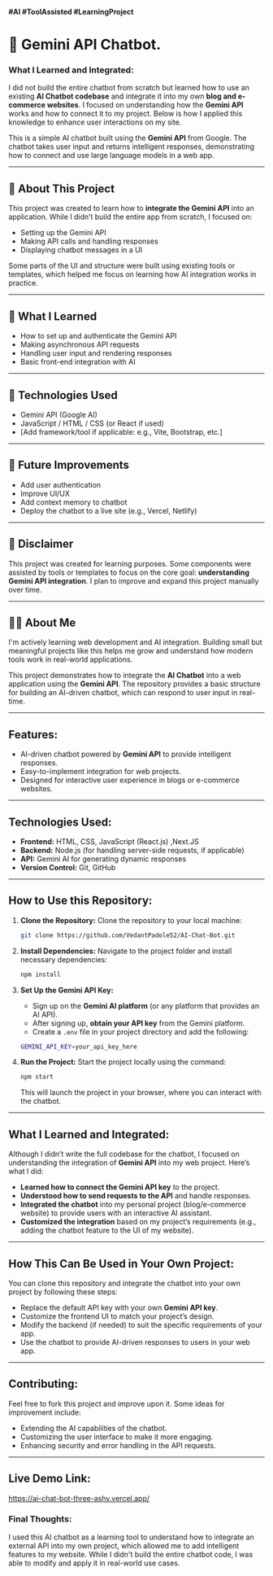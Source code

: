 **#AI   #ToolAssisted   #LearningProject**
# 🤖 Gemini API Chatbot.

### **What I Learned and Integrated:**
I did not build the entire chatbot from scratch but learned how to use an existing **AI Chatbot codebase** and integrate it into my own **blog and e-commerce websites**. I focused on understanding how the **Gemini API** works and how to connect it to my project. Below is how I applied this knowledge to enhance user interactions on my site.

This is a simple AI chatbot built using the **Gemini API** from Google. The chatbot takes user input and returns intelligent responses, demonstrating how to connect and use large language models in a web app.

---

## 📘 About This Project

This project was created to learn how to **integrate the Gemini API** into an application. While I didn’t build the entire app from scratch, I focused on:
- Setting up the Gemini API
- Making API calls and handling responses
- Displaying chatbot messages in a UI

Some parts of the UI and structure were built using existing tools or templates, which helped me focus on learning how AI integration works in practice.

---

## 🧠 What I Learned

- How to set up and authenticate the Gemini API
- Making asynchronous API requests
- Handling user input and rendering responses
- Basic front-end integration with AI

---

## 🔧 Technologies Used

- Gemini API (Google AI)
- JavaScript / HTML / CSS (or React if used)
- [Add framework/tool if applicable: e.g., Vite, Bootstrap, etc.]

---

## 🚀 Future Improvements

- Add user authentication
- Improve UI/UX
- Add context memory to chatbot
- Deploy the chatbot to a live site (e.g., Vercel, Netlify)

---

## 📌 Disclaimer

This project was created for learning purposes. Some components were assisted by tools or templates to focus on the core goal: **understanding Gemini API integration**. I plan to improve and expand this project manually over time.

---

## 🙋‍♂️ About Me

I'm actively learning web development and AI integration. Building small but meaningful projects like this helps me grow and understand how modern tools work in real-world applications.



This project demonstrates how to integrate the **AI Chatbot** into a web application using the **Gemini API**. The repository provides a basic structure for building an AI-driven chatbot, which can respond to user input in real-time.


---

## **Features:**
- AI-driven chatbot powered by **Gemini API** to provide intelligent responses.
- Easy-to-implement integration for web projects.
- Designed for interactive user experience in blogs or e-commerce websites.

---

## **Technologies Used:**
- **Frontend:** HTML, CSS, JavaScript (React.js) ,Next.JS
- **Backend:** Node.js (for handling server-side requests, if applicable)
- **API:** Gemini AI for generating dynamic responses
- **Version Control:** Git, GitHub

---

## **How to Use this Repository:**

1. **Clone the Repository:**
   Clone the repository to your local machine:
   ```bash
   git clone https://github.com/VedantPadole52/AI-Chat-Bot.git
   ```

2. **Install Dependencies:**
   Navigate to the project folder and install necessary dependencies:
   ```bash
   npm install
   ```

3. **Set Up the Gemini API Key:**
   - Sign up on the **Gemini AI platform** (or any platform that provides an AI API).
   - After signing up, **obtain your API key** from the Gemini platform.
   - Create a `.env` file in your project directory and add the following:
   ```bash
   GEMINI_API_KEY=your_api_key_here
   ```

4. **Run the Project:**
   Start the project locally using the command:
   ```bash
   npm start
   ```
   This will launch the project in your browser, where you can interact with the chatbot.

---

## **What I Learned and Integrated:**

Although I didn’t write the full codebase for the chatbot, I focused on understanding the integration of **Gemini API** into my web project. Here’s what I did:
- **Learned how to connect the Gemini API key** to the project.
- **Understood how to send requests to the API** and handle responses.
- **Integrated the chatbot** into my personal project (blog/e-commerce website) to provide users with an interactive AI assistant.
- **Customized the integration** based on my project’s requirements (e.g., adding the chatbot feature to the UI of my website).

---

## **How This Can Be Used in Your Own Project:**

You can clone this repository and integrate the chatbot into your own project by following these steps:
- Replace the default API key with your own **Gemini API key**.
- Customize the frontend UI to match your project’s design.
- Modify the backend (if needed) to suit the specific requirements of your app.
- Use the chatbot to provide AI-driven responses to users in your web app.

---

## **Contributing:**
Feel free to fork this project and improve upon it. Some ideas for improvement include:
- Extending the AI capabilities of the chatbot.
- Customizing the user interface to make it more engaging.
- Enhancing security and error handling in the API requests.

---

## **Live Demo Link:**
https://ai-chat-bot-three-ashy.vercel.app/

### **Final Thoughts:**
I used this AI chatbot as a learning tool to understand how to integrate an external API into my own project, which allowed me to add intelligent features to my website. While I didn't build the entire chatbot code, I was able to modify and apply it in real-world use cases.


